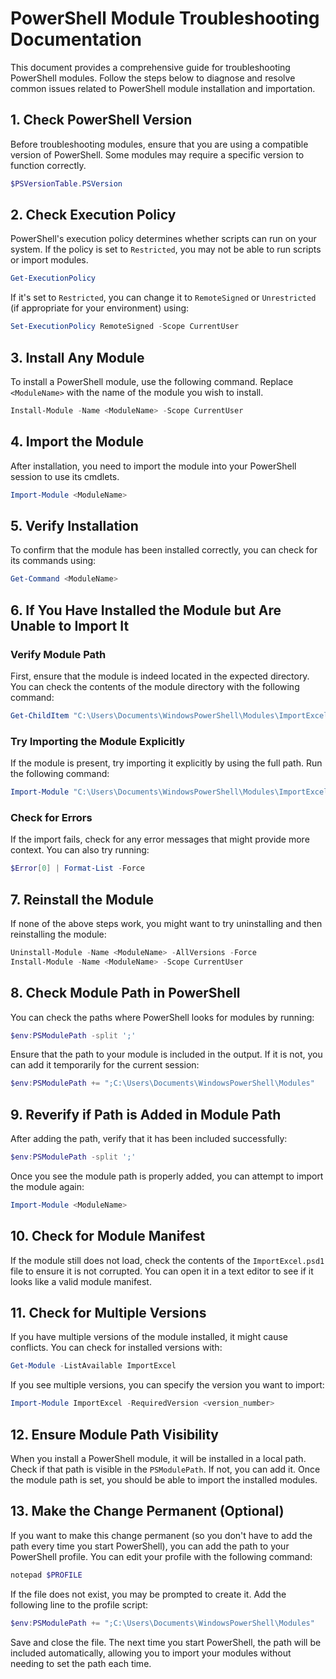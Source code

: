 # PowerShell Module Troubleshooting Documentation

This document provides a comprehensive guide for troubleshooting PowerShell modules. Follow the steps below to diagnose and resolve common issues related to PowerShell module installation and importation.

## 1. Check PowerShell Version

Before troubleshooting modules, ensure that you are using a compatible version of PowerShell. Some modules may require a specific version to function correctly.

```powershell
$PSVersionTable.PSVersion
```

## 2. Check Execution Policy

PowerShell's execution policy determines whether scripts can run on your system. If the policy is set to `Restricted`, you may not be able to run scripts or import modules.

```powershell
Get-ExecutionPolicy
```

If it's set to `Restricted`, you can change it to `RemoteSigned` or `Unrestricted` (if appropriate for your environment) using:

```powershell
Set-ExecutionPolicy RemoteSigned -Scope CurrentUser
```

## 3. Install Any Module

To install a PowerShell module, use the following command. Replace `<ModuleName>` with the name of the module you wish to install.

```powershell
Install-Module -Name <ModuleName> -Scope CurrentUser
```

## 4. Import the Module

After installation, you need to import the module into your PowerShell session to use its cmdlets.

```powershell
Import-Module <ModuleName>
```

## 5. Verify Installation

To confirm that the module has been installed correctly, you can check for its commands using:

```powershell
Get-Command <ModuleName>
```

## 6. If You Have Installed the Module but Are Unable to Import It

### Verify Module Path

First, ensure that the module is indeed located in the expected directory. You can check the contents of the module directory with the following command:

```powershell
Get-ChildItem "C:\Users\Documents\WindowsPowerShell\Modules\ImportExcel\7.8.10"
```

### Try Importing the Module Explicitly

If the module is present, try importing it explicitly by using the full path. Run the following command:

```powershell
Import-Module "C:\Users\Documents\WindowsPowerShell\Modules\ImportExcel\7.8.10\ImportExcel.psd1"
```

### Check for Errors

If the import fails, check for any error messages that might provide more context. You can also try running:

```powershell
$Error[0] | Format-List -Force
```

## 7. Reinstall the Module

If none of the above steps work, you might want to try uninstalling and then reinstalling the module:

```powershell
Uninstall-Module -Name <ModuleName> -AllVersions -Force
Install-Module -Name <ModuleName> -Scope CurrentUser
```

## 8. Check Module Path in PowerShell

You can check the paths where PowerShell looks for modules by running:

```powershell
$env:PSModulePath -split ';'
```

Ensure that the path to your module is included in the output. If it is not, you can add it temporarily for the current session:

```powershell
$env:PSModulePath += ";C:\Users\Documents\WindowsPowerShell\Modules"
```

## 9. Reverify if Path is Added in Module Path

After adding the path, verify that it has been included successfully:

```powershell
$env:PSModulePath -split ';'
```

Once you see the module path is properly added, you can attempt to import the module again:

```powershell
Import-Module <ModuleName>
```

## 10. Check for Module Manifest

If the module still does not load, check the contents of the `ImportExcel.psd1` file to ensure it is not corrupted. You can open it in a text editor to see if it looks like a valid module manifest.

## 11. Check for Multiple Versions

If you have multiple versions of the module installed, it might cause conflicts. You can check for installed versions with:

```powershell
Get-Module -ListAvailable ImportExcel
```

If you see multiple versions, you can specify the version you want to import:

```powershell
Import-Module ImportExcel -RequiredVersion <version_number>
```

## 12. Ensure Module Path Visibility

When you install a PowerShell module, it will be installed in a local path. Check if that path is visible in the `PSModulePath`. If not, you can add it. Once the module path is set, you should be able to import the installed modules.

## 13. Make the Change Permanent (Optional)

If you want to make this change permanent (so you don't have to add the path every time you start PowerShell), you can add the path to your PowerShell profile. You can edit your profile with the following command:

```powershell
notepad $PROFILE
```

If the file does not exist, you may be prompted to create it. Add the following line to the profile script:

```powershell
$env:PSModulePath += ";C:\Users\Documents\WindowsPowerShell\Modules"
```

Save and close the file. The next time you start PowerShell, the path will be included automatically, allowing you to import your modules without needing to set the path each time.

